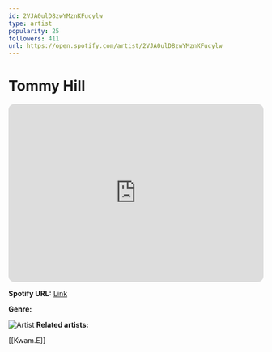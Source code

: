 ```yaml
---
id: 2VJA0ulD8zwYMznKFucylw
type: artist
popularity: 25
followers: 411
url: https://open.spotify.com/artist/2VJA0ulD8zwYMznKFucylw
---
```

# Tommy Hill

<iframe style="border-radius:12px" src="https://open.spotify.com/embed/artist/2VJA0ulD8zwYMznKFucylw" width="100%" height="352" frameBorder="0" allowfullscreen="" allow="autoplay; clipboard-write; encrypted-media; fullscreen; picture-in-picture" loading="lazy"></iframe>

**Spotify URL:** [Link](https://open.spotify.com/artist/2VJA0ulD8zwYMznKFucylw)

**Genre:** 

![Artist](https://i.scdn.co/image/ab6761610000e5ebbe981e67d7d03c2c333da185)
**Related artists:**

[[Kwam.E]]

